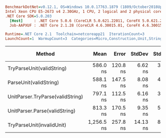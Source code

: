 ``` ini

BenchmarkDotNet=v0.12.1, OS=Windows 10.0.17763.1879 (1809/October2018Update/Redstone5)
Intel Xeon CPU E5-2673 v4 2.30GHz, 1 CPU, 2 logical and 2 physical cores
.NET Core SDK=5.0.203
  [Host]     : .NET Core 5.0.6 (CoreCLR 5.0.621.22011, CoreFX 5.0.621.22011), X64 RyuJIT
  Job-AAPXUF : .NET Core 2.1.28 (CoreCLR 4.6.30015.01, CoreFX 4.6.30015.01), X64 RyuJIT

Runtime=.NET Core 2.1  Toolchain=netcoreapp21  IterationCount=3  
LaunchCount=1  WarmupCount=3  Categories=Micro,Construction,Unit,String  

```
|                           Method |       Mean |    Error |   StdDev |  StdErr |        Min |        Max |     Median | Ratio | MannWhitney(5%) | RatioSD |  Gen 0 | Gen 1 | Gen 2 | Allocated |
|--------------------------------- |-----------:|---------:|---------:|--------:|-----------:|-----------:|-----------:|------:|---------------- |--------:|-------:|------:|------:|----------:|
|        TryParseUnit(validString) |   586.0 ns | 120.8 ns |  6.62 ns | 3.82 ns |   578.7 ns |   591.6 ns |   587.7 ns |  1.00 |               ? |    0.01 | 0.0637 |     - |     - |     418 B |
|           ParseUnit(validString) |   588.1 ns | 147.5 ns |  8.08 ns | 4.67 ns |   580.6 ns |   596.7 ns |   586.9 ns |  1.00 |            Base |    0.00 | 0.0675 |     - |     - |     442 B |
| UnitParser.TryParse(validString) |   797.1 ns | 112.5 ns |  6.16 ns | 3.56 ns |   790.2 ns |   802.2 ns |   798.8 ns |  1.36 |               ? |    0.02 | 0.0719 |     - |     - |     483 B |
|    UnitParser.Parse(validString) |   813.3 ns | 170.5 ns |  9.35 ns | 5.40 ns |   805.7 ns |   823.8 ns |   810.4 ns |  1.38 |               ? |    0.03 | 0.0757 |     - |     - |     507 B |
|        TryParseUnit(invalidUnit) | 1,256.5 ns | 257.8 ns | 14.13 ns | 8.16 ns | 1,245.4 ns | 1,272.4 ns | 1,251.8 ns |  2.14 |               ? |    0.04 | 0.1471 |     - |     - |     964 B |
